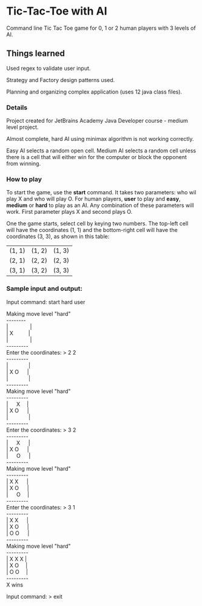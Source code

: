 # Tic-Tac-Toe with AI

Command line Tic Tac Toe game for 0, 1 or 2 human players with 3 levels of AI.

## Things learned

Used regex to validate user input.

Strategy and Factory design patterns used.

Planning and organizing complex application (uses 12 java class files).

### Details

Project created for JetBrains Academy Java Developer course - medium level project.

Almost complete, hard AI using minimax algorithm is not working correctly.

Easy AI selects a random open cell.  Medium AI selects a random cell unless there is a cell that will either win for the computer or block the opponent from winning.

### How to play

To start the game, use the **start** command. It takes two parameters: who wil play X and who will play O. For human players, **user** to play and **easy**, **medium** or **hard** to play as an AI.  Any combination of these parameters will work. First parameter plays X and second plays O.

One the game starts, select cell by keying two numbers. The top-left cell will have the coordinates (1, 1) and the bottom-right cell will have the coordinates (3, 3), as shown in this table:

|        |        |        |
|:------:|:------:|:------:|
| (1, 1) | (1, 2) | (1, 3) |
| (2, 1) | (2, 2) | (2, 3) |
| (3, 1) | (3, 2) | (3, 3) |

### Sample input and output:

Input command:  start hard user

Making move level "hard"\
--------\
| &emsp; &emsp; &emsp; |\
| X &emsp; &emsp;         |\
| &emsp; &emsp; &emsp; |\
---------\
Enter the coordinates: > 2 2\
---------\
| &emsp; &emsp; &emsp;|\
| X O &emsp;              |\
| &emsp; &emsp; &emsp;|\
---------\
Making move level "hard"\
---------\
| &emsp;  X &emsp;|\
| X O &emsp;  |\
| &emsp; &emsp; &emsp;|\
---------\
Enter the coordinates: > 3 2\
---------\
| &emsp; X &emsp;  |\
| X O &emsp;          |\
| &emsp; O &emsp;  |\
---------\
Making move level "hard"\
---------\
| X X &emsp;  |\
| X O &emsp;  |\
| &emsp;  O &emsp;|\
---------\
Enter the coordinates: > 3 1\
---------\
| X X &emsp;  |\
| X O &emsp;  |\
| O O &emsp;  |\
---------\
Making move level "hard"\
---------\
| X X X |\
| X O &emsp;|\
| O O &emsp;|\
---------\
X wins

Input command: > exit
